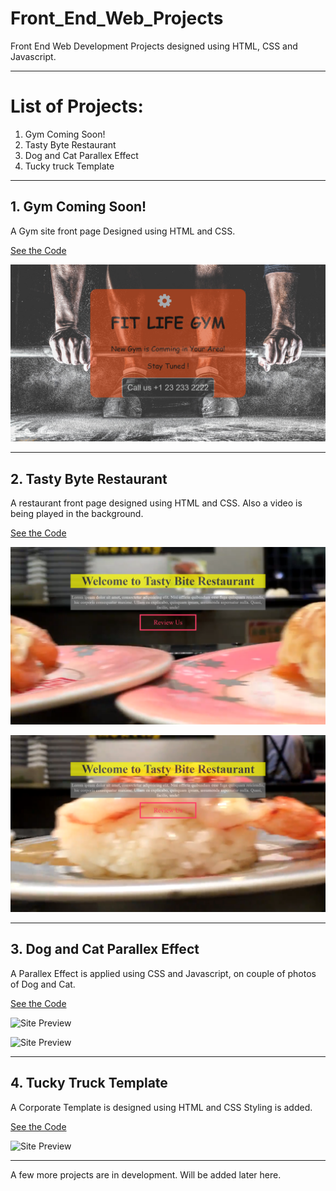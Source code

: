 # Front_End_Web_Projects
Front End Web Development Projects designed using HTML, CSS and Javascript.

***
# List of Projects:

1. Gym Coming Soon!
2. Tasty Byte Restaurant
3. Dog and Cat Parallex Effect
4. Tucky truck Template

***

## 1. Gym Coming Soon!

A Gym site front page Designed using HTML and CSS.

[See the Code](https://github.com/IamVaibhavsar/Front_End_Web_Projects/blob/master/01Gym%20Coming%20Soon!/index.html "Gym Coming Soon!")

![Site Preview](https://github.com/IamVaibhavsar/Front_End_Web_Projects/blob/master/01Gym%20Coming%20Soon!/Gym.png "FIT LIFE GYM")


***

## 2. Tasty Byte Restaurant

A restaurant front page designed using HTML and CSS.
Also a video is being played in the background.

[See the Code](https://github.com/IamVaibhavsar/Front_End_Web_Projects/blob/master/02Tasty%20Bite%20Restaurant/index.html "Tasty Byte Restaurant")

![Site Preview](https://github.com/IamVaibhavsar/Front_End_Web_Projects/blob/master/02Tasty%20Bite%20Restaurant/restaurant1.png "Tasty Byte Restaurant")

![Site Preview](https://github.com/IamVaibhavsar/Front_End_Web_Projects/blob/master/02Tasty%20Bite%20Restaurant/restaurant2.png "Tasty Byte Restaurant")

***

## 3. Dog and Cat Parallex Effect

A Parallex Effect is applied using CSS and Javascript,
on couple of photos of Dog and Cat.

[See the Code](https://github.com/IamVaibhavsar/Front_End_Web_Projects/blob/master/03Dog%20%26%20Cat%20Parallex/index.html "Dog and Cat Parallex Effect")

![Site Preview](https://drive.google.com/file/d/1KmIMQiC53Rqt1Jr-stpuiL1DSerFsnvJ/view?usp=sharing "Dog and Cat Parallex Effect")

![Site Preview](https://drive.google.com/file/d/1ivqNwxN3mH6nUS38JQAN-rSwOM7IfByK/view?usp=sharing "Dog and Cat Parallex Effect")

***

## 4. Tucky Truck Template

A Corporate Template is designed using HTML and CSS Styling is added.

[See the Code](https://github.com/IamVaibhavsar/Front_End_Web_Projects/blob/master/04Tacky%20Trucks/index.html "4. Tucky truck Template")

![Site Preview](https://drive.google.com/file/d/1zL1x84yp_hDwGflUgI0CjbFnD04XvZ6O/view?usp=sharing "4. Tucky truck Template")


***
A few more projects are in development.
Will be added later here.
